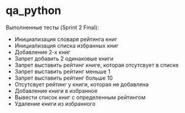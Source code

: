 # qa_python

Выполненные тесты (Sprint 2 Final):

* Инициализация словаря рейтинга книг
* Инициализация списка избранных книг
* Добавление 2-х книг
* Запрет добавить 2 одинаковые книги
* Запрет выставить рейтинг книге, которая отсутсвует в списке
* Запрет выставить рейтинг меньше 1
* Запрет выставить рейтинг больше 10
* Отсутсвует рейтинг у книги, которая не добавлена
* Добавление книги в избранное
* Вывести список книг с определенным рейтингом
* Удаление книги из избранного